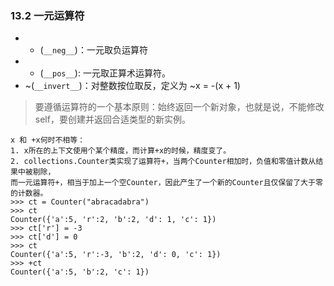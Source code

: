 ### 13.2 一元运算符* - (`__neg__`)：一元取负运算符* + (`__pos__`): 一元取正算术运算符。* ~(`__invert__`)：对整数按位取反，定义为 ~x = -(x + 1)> 要遵循运算符的一个基本原则：始终返回一个新对象，也就是说，不能修改self，要创建并返回合适类型的新实例。```x 和 +x何时不相等：1. x所在的上下文使用个某个精度，而计算+x的时候，精度变了。2. collections.Counter类实现了运算符+，当两个Counter相加时，负值和零值计数从结果中被剔除，而一元运算符+，相当于加上一个空Counter，因此产生了一个新的Counter且仅保留了大于零的计数器。>>> ct = Counter("abracadabra")>>> ctCounter({'a':5, 'r':2, 'b':2, 'd': 1, 'c': 1})>>> ct['r'] = -3>>> ct['d'] = 0>>> ctCounter({'a':5, 'r':-3, 'b':2, 'd': 0, 'c': 1})>>> +ctCounter({'a':5, 'b':2, 'c': 1})```